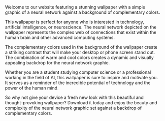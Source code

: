 <!--
Write me content for website with wallpaper "A wallpaper with a simple graphic of a neural network, against a background of complementary colors."
-->

<!--font:Poppins.-->

Welcome to our website featuring a stunning wallpaper with a simple graphic of a neural network against a background of complementary colors. 

This wallpaper is perfect for anyone who is interested in technology, artificial intelligence, or neuroscience. The neural network depicted on the wallpaper represents the complex web of connections that exist within the human brain and other advanced computing systems.

The complementary colors used in the background of the wallpaper create a striking contrast that will make your desktop or phone screen stand out. The combination of warm and cool colors creates a dynamic and visually appealing backdrop for the neural network graphic.

Whether you are a student studying computer science or a professional working in the field of AI, this wallpaper is sure to inspire and motivate you. It serves as a reminder of the incredible potential of technology and the power of the human mind.

So why not give your device a fresh new look with this beautiful and thought-provoking wallpaper? Download it today and enjoy the beauty and complexity of the neural network graphic set against a backdrop of complementary colors.
